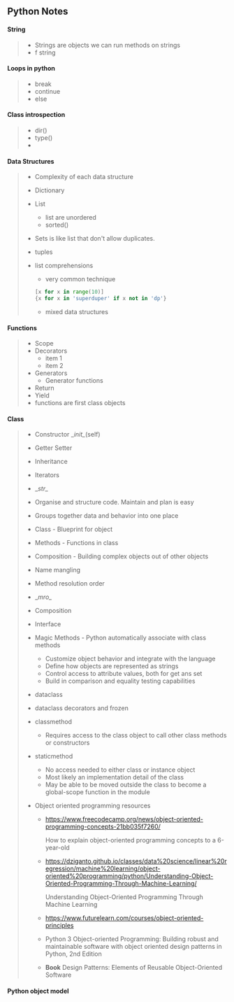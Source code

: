 ## Python Notes
#### String
> - Strings are objects we can run methods on strings
> - f string
>
#### Loops in python
> * break
> * continue
> * else

#### Class introspection
> * dir()
> * type()
> * 

#### Data Structures
> * Complexity of each data structure
> * Dictionary
> * List
>   - list are unordered
>   - sorted()
>   
> * Sets is like list that don't allow duplicates.
> * tuples
> * list comprehensions
>   - very common technique
>   ```python 
>   [x for x in range(10)]
>   {x for x in 'superduper' if x not in 'dp'}
>   ```
>   * mixed data structures

#### Functions
> * Scope
> * Decorators
>    - item 1
>    - item 2
> * Generators
>   - Generator functions
> * Return
> * Yield
> * functions are first class objects


#### Class
> * Constructor \__init\__(self)
> * Getter Setter
> * Inheritance
> * Iterators
> * \__str\__
> * Organise and structure code. Maintain and plan is easy
> * Groups together data and behavior into one place
> * Class - Blueprint for object
> * Methods - Functions in class
> * Composition - Building complex objects out of other objects
> * Name mangling
> * Method resolution order
> * \__mro\__
> * Composition
> * Interface
> * Magic Methods - Python automatically associate with class methods
>   - Customize object behavior and integrate with the language
>   - Define how objects are represented as strings
>   - Control access to attribute values, both for get ans set
>   - Build in comparison and equality testing capabilities
>
> * dataclass
> * dataclass decorators and frozen
> * classmethod 
>   - Requires access to the class object to call other class methods or constructors
> * staticmethod 
>   - No access needed to either class or instance object
>   - Most likely an implementation detail of the class
>   - May be able to be moved outside the class to become a global-scope function in the module
> * Object oriented programming resources
>   - https://www.freecodecamp.org/news/object-oriented-programming-concepts-21bb035f7260/
>     
>     How to explain object-oriented programming concepts to a 6-year-old
>   - https://dziganto.github.io/classes/data%20science/linear%20regression/machine%20learning/object-oriented%20programming/python/Understanding-Object-Oriented-Programming-Through-Machine-Learning/
>     
>     Understanding Object-Oriented Programming Through Machine Learning
>   - https://www.futurelearn.com/courses/object-oriented-principles
>   - Python 3 Object-oriented Programming: Building robust and maintainable software with object oriented design patterns in Python, 2nd Edition
>   - **Book** Design Patterns: Elements of Reusable Object-Oriented Software


#### Python object model  

